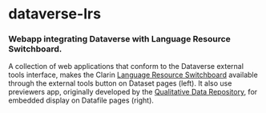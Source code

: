 # dataverse-lrs

### Webapp integrating Dataverse with Language Resource Switchboard.

A collection of web applications that conform to the Dataverse external tools interface, makes the Clarin [Language Resource Switchboard](https://switchboard.clarin.eu) available through the external tools button on Dataset pages (left). It also use previewers app, originally developed by the  [Qualitative Data Repository](https://qdr.syr.edu), for embedded display on Datafile pages (right).

